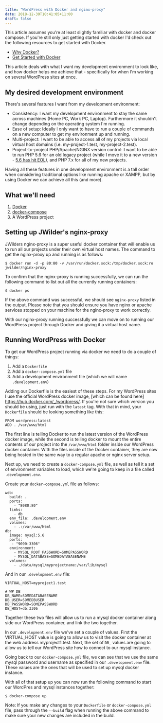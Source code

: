 ```yaml
---
title: "WordPress with Docker and nginx-proxy"
date: 2018-12-30T10:41:05+11:00
draft: false
---
```


This article assumes you're at least slightly familiar with docker and docker compose. If you're still only just getting started with docker I'd check out the following resources to get started with Docker.

- [Why Docker?](https://www.docker.com/why-docker)
- [Get Started with Docker](https://www.docker.com/get-started)

This article deals with what I want my development environment to look like, and how docker helps me achieve that - specifically for when I'm working on several WordPress sites at once.

## My desired development environment

There's several features I want from my development environment:

- Consistency: I want my development environment to stay the same across machines (Home PC, Work PC, Laptop). Furthermore it shouldn't change depending on the operating system I'm running.
- Ease of setup: Ideally I only want to have to run a couple of commands on a new computer to get my environment up and running.
- Multi-project: I want to be able to access all of my projects via local virtual host domains (i.e. my-project-1.test, my-project-2.test).
- Project-to-project PHP/Apache/NGINX version control: I want to be able to run PHP 5.6 for an old legacy project (while I move it to a new version - [5.6 has hit EOL](http://php.net/supported-versions.php)), and PHP 7.x for all of my new projects.

Having all these features in one development environment is a tall order when considering traditional options like running apache or XAMPP, but by using Docker we can achieve all this (and more).

## What we'll need

1. [Docker](https://www.docker.com/get-started)
2. [docker-compose](https://docs.docker.com/compose/)
3. A WordPress project

## Setting up JWilder's nginx-proxy

JWilders nginx-proxy is a super useful docker container that will enable us to run all our projects under their own virtual host names. The command to get the nginx-proxy up and running is as follows:

```shell
$ docker run -d -p 80:80 -v /var/run/docker.sock:/tmp/docker.sock:ro jwilder/nginx-proxy
```

To confirm that the nginx-proxy is running successfully, we can run the following command to list out all the currently running containers:

```shell
$ docker ps
```

If the above command was successful, we should see `nginx-proxy` listed in the output. Please note that you should ensure you have nginx or apache services stopped on your machine for the nginx-proxy to work correctly.

With our nginx-proxy running successfully we can move on to running our WordPress project through Docker and giving it a virtual host name.

## Running WordPress with Docker

To get our WordPress project running via docker we need to do a couple of things:

1. Add a `Dockerfile`
2. Add a `docker-compose.yml` file
3. Add a development environment file (which we will name `.development.env`)

Adding our Dockerfile is the easiest of these steps. For my WordPress sites I use the official WordPress docker image, [which can be found here] https://hub.docker.com/_/wordpress/. If you're not sure which version you should be using, just run with the `latest` tag. With that in mind, your `Dockerfile` should be looking something like this:

```Docker
FROM wordpress:latest
ADD . /var/www/html
```

The first line is telling Docker to run the latest version of the WordPress docker image, while the second is telling docker to mount the entire contents of our project into the `/var/www/html` folder inside our WordPress docker container. With the files inside of the Docker container, they are now being hosted in the same way to a regular apache or nginx server setup.

Next up, we need to create a `docker-compose.yml` file, as well as tell it a set of environment variables to load, which we're going to keep in a file called `.development.env`.

Create your `docker-compose.yml` file as follows:

```Docker
web:
  build: .
  ports:
    - "8080:80"
  links:
    - db
  env_file: .development.env
  volumes:
    - .:/var/www/html
db:
  image: mysql:5.6
  ports:
   - "9090:3306"
  environment:
    - MYSQL_ROOT_PASSWORD=SOMEPASSWORD
    - MYSQL_DATABASE=SOMEDATABASENAME
  volumes:
    - ./data/mysql/myprojectname:/var/lib/mysql
```

And in our `.development.env` file:

```Docker
VIRTUAL_HOST=myproject1.test

# WP DB
DB_NAME=SOMEDATABASENAME
DB_USER=SOMEDBUSER
DB_PASSWORD=SOMEPASSWORD
DB_HOST=db:3306
```

Together these two files will allow us to run a mysql docker container along side our WordPress container, and link the two together.

In our `.development.env` file we've set a couple of values. First the VIRTUAL_HOST value is going to allow us to visit the docker container at the web address myproject1.test. Next, the set of `DB_` values are going to allow us to tell our WordPress site how to connect to our mysql instance.

Going back to our `docker-compose.yml` file, we can see that we use the same mysql password and username as specified in our `.development.env` file. These values are the ones that will be used to set up mysql docker instance.

With all of that setup up you can now run the following command to start our WordPres and mysql instances together:

```shell
$ docker-compose up
```

Note: If you make any changes to your `Dockerfile` or `docker-compose.yml` file, pass through the `--build` flag when running the above command to make sure your new changes are included in the build.
